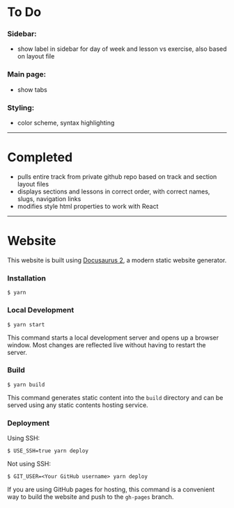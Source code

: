 # To Do

### Sidebar:

- show label in sidebar for day of week and lesson vs exercise, also based on layout file


### Main page:

- show tabs


### Styling:

- color scheme, syntax highlighting


---

# Completed

- pulls entire track from private github repo based on track and section layout files
- displays sections and lessons in correct order, with correct names, slugs, navigation links
- modifies style html properties to work with React


---

# Website

This website is built using [Docusaurus 2](https://docusaurus.io/), a modern static website generator.

### Installation

```
$ yarn
```

### Local Development

```
$ yarn start
```

This command starts a local development server and opens up a browser window. Most changes are reflected live without having to restart the server.

### Build

```
$ yarn build
```

This command generates static content into the `build` directory and can be served using any static contents hosting service.

### Deployment

Using SSH:

```
$ USE_SSH=true yarn deploy
```

Not using SSH:

```
$ GIT_USER=<Your GitHub username> yarn deploy
```

If you are using GitHub pages for hosting, this command is a convenient way to build the website and push to the `gh-pages` branch.
